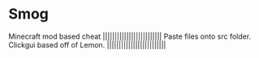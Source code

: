 # Smog
Minecraft mod based cheat 
|||||||||||||||||||||||||
Paste files onto src folder. Clickgui based off of Lemon.
|||||||||||||||||||||||||
